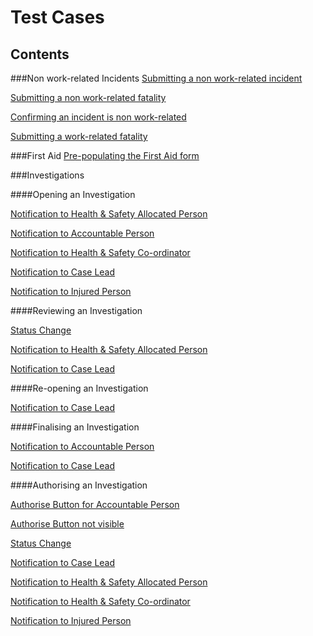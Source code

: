 # Test Cases
## Contents

###Non work-related Incidents
[Submitting a non work-related incident](https://github.com/infojam-james/test-cases/blob/master/First-Aid/first-aid-1.md)

[Submitting a non work-related fatality](https://github.com/infojam-james/test-cases/blob/master/Fatalities/fatalities-1.md)

[Confirming an incident is non work-related](https://github.com/infojam-james/test-cases/blob/master/First-Aid/first-aid-2.md)

[Submitting a work-related fatality](https://github.com/infojam-james/test-cases/blob/master/Fatalities/fatalities-2.md)

###First Aid
[Pre-populating the First Aid form](https://github.com/infojam-james/test-cases/blob/master/First-Aid/first-aid-3.md)

###Investigations

####Opening an Investigation

[Notification to Health & Safety Allocated Person](https://github.com/infojam-james/test-cases/blob/master/Investigations/Opening-an-Investigation/investigations-1.md)

[Notification to Accountable Person](https://github.com/infojam-james/test-cases/blob/master/Investigations/Opening-an-Investigation/investigations-2.md)

[Notification to Health & Safety Co-ordinator](https://github.com/infojam-james/test-cases/blob/master/Investigations/Opening-an-Investigation/investigations-4.md)

[Notification to Case Lead](https://github.com/infojam-james/test-cases/blob/master/Investigations/Opening-an-Investigation/investigations-5.md)

[Notification to Injured Person](https://github.com/infojam-james/test-cases/blob/master/Investigations/Opening-an-Investigation/investigations-6.md)

####Reviewing an Investigation

[Status Change](https://github.com/infojam-james/test-cases/blob/master/Investigations/Reviewing-an-Investigation/investigations-8.md)

[Notification to Health & Safety Allocated Person](https://github.com/infojam-james/test-cases/blob/master/Investigations/Reviewing-an-Investigation/investigations-7.md)

[Notification to Case Lead](https://github.com/infojam-james/test-cases/blob/master/Investigations/Reviewing-an-Investigation/investigations-9.md)

####Re-opening an Investigation

[Notification to Case Lead](https://github.com/infojam-james/test-cases/blob/master/Investigations/Reopening-an-Investigation/investigations-10.md)

####Finalising an Investigation

[Notification to Accountable Person](https://github.com/infojam-james/test-cases/blob/master/Investigations/Finalising-an-Investigation/investigations-10.md)

[Notification to Case Lead](https://github.com/infojam-james/test-cases/blob/master/Investigations/Finalising-an-Investigation/investigations-11.md)

####Authorising an Investigation

[Authorise Button for Accountable Person](https://github.com/infojam-james/test-cases/blob/master/Investigations/Authorising-an-investigation/investigations-12.md)

[Authorise Button not visible](https://github.com/infojam-james/test-cases/blob/master/Investigations/Authorising-an-investigation/investigations-13.md)

[Status Change](https://github.com/infojam-james/test-cases/blob/master/Investigations/Authorising-an-investigation/investigations-14.md)

[Notification to Case Lead](https://github.com/infojam-james/test-cases/blob/master/Investigations/Authorising-an-investigation/investigations-15.md)

[Notification to Health & Safety Allocated Person](https://github.com/infojam-james/test-cases/blob/master/Investigations/Authorising-an-investigation/investigations-16.md)

[Notification to Health & Safety Co-ordinator](https://github.com/infojam-james/test-cases/blob/master/Investigations/Authorising-an-investigation/investigations-17.md)

[Notification to Injured Person](https://github.com/infojam-james/test-cases/blob/master/Investigations/Authorising-an-investigation/investigations-18.md)
